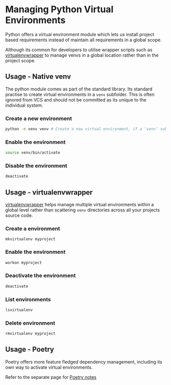 # Managing Python Virtual Environments

Python offers a virtual environment module which lets us install project based requirements instead of maintain all requirements in a global scope.

Although its common for developers to utilise wrapper scripts such as [virtualenvwrapper](https://github.com/python-virtualenvwrapper/virtualenvwrapper) to manage venvs in a global location rather than in the project scope.


## Usage - Native venv

The python module comes as part of the standard library. Its standard practise to create virtual environments in a `venv` subfolder. This is often ignored from VCS and should not be committed as its unique to the individual system.

### Create a new environment
```sh
python -m venv venv # Create a new virtual environment, if a 'venv' subfolder
```

### Enable the environment
```sh
source venv/bin/activate
```

### Disable the environment
```sh
deactivate
```

## Usage - virtualenvwrapper

[virtualenvwrapper](https://github.com/python-virtualenvwrapper/virtualenvwrapper) helps manage multiple virtual environments within a global level rather than scattering `venv` directories across all your projects source code.

### Create a environment
```
mkvirtualenv myproject
```

### Enable the environment
```sh
workon myproject
```

### Deactivate the environment
```sh
deactivate
```

### List environments
```sh
lsvirtualenv
```

### Delete environment
```sh
rmvirtualenv myproject
```

## Usage - Poetry

Poetry offers more feature fledged dependency management, including its own way to activate virtual environments. 

Refer to the separate page for [Poetry notes](poetry.md)
